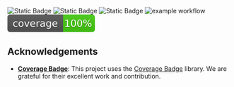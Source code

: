 ![Static Badge](https://img.shields.io/badge/Language-Python-yellow)
![Static Badge](https://img.shields.io/badge/License-GNU%20GENERAL%20PUBLIC-red)
![Static Badge](https://img.shields.io/badge/Platform-Linux-blue)
![example workflow](https://github.com/AshleshaBipinIsha-SE/HW1/actions/workflows/python-app.yml/badge.svg)
<img src="./coverage.svg">

## Acknowledgements

- **[Coverage Badge](https://github.com/dbrgn/coverage-badge)**: This project uses the [Coverage Badge](https://github.com/dbrgn/coverage-badge) library. We are grateful for their excellent work and contribution.



